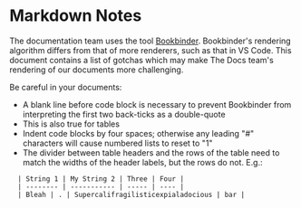 # Markdown Notes
The documentation team uses the tool [Bookbinder](https://github.com/greenplum-db/gpdb).  Bookbinder's rendering algorithm
differs from that of more renderers, such as that in VS Code.  This document contains a list of gotchas which may make
The Docs team's rendering of our documents more challenging.

Be careful in your documents:
- A blank line before code block is necessary to prevent Bookbinder from interpreting the first two back-ticks as a double-quote
- This is also true for tables
- Indent code blocks by four spaces; otherwise any leading "#" characters will cause numbered lists to reset to "1"
- The divider between table headers and the rows of the table need to match the widths of the header labels, but the
  rows do not.  E.g.:

```
  | String 1 | My String 2 | Three | Four |
  | -------- | ----------- | ----- | ---- |
  | Bleah | . | Supercalifragilisticexpialadocious | bar |
```
